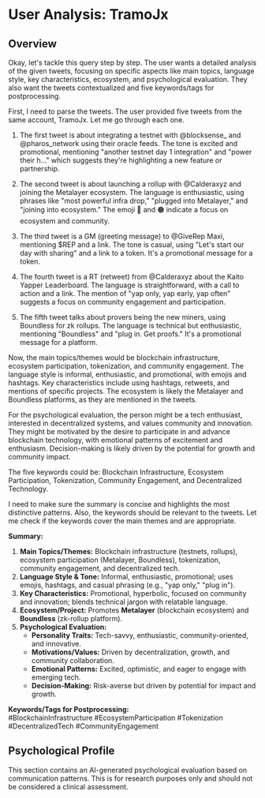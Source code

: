 # User Analysis: TramoJx

## Overview

<think>
Okay, let's tackle this query step by step. The user wants a detailed analysis of the given tweets, focusing on specific aspects like main topics, language style, key characteristics, ecosystem, and psychological evaluation. They also want the tweets contextualized and five keywords/tags for postprocessing.

First, I need to parse the tweets. The user provided five tweets from the same account, TramoJx. Let me go through each one.

1. The first tweet is about integrating a testnet with @blocksense_ and @pharos_network using their oracle feeds. The tone is excited and promotional, mentioning "another testnet day 1 integration" and "power their h..." which suggests they're highlighting a new feature or partnership.

2. The second tweet is about launching a rollup with @Calderaxyz and joining the Metalayer ecosystem. The language is enthusiastic, using phrases like "most powerful infra drop," "plugged into Metalayer," and "joining into ecosystem." The emoji 🌋 and 🟠 indicate a focus on ecosystem and community.

3. The third tweet is a GM (greeting message) to @GiveRep Maxi, mentioning $REP and a link. The tone is casual, using "Let's start our day with sharing" and a link to a token. It's a promotional message for a token.

4. The fourth tweet is a RT (retweet) from @Calderaxyz about the Kaito Yapper Leaderboard. The language is straightforward, with a call to action and a link. The mention of "yap only, yap early, yap often" suggests a focus on community engagement and participation.

5. The fifth tweet talks about provers being the new miners, using Boundless for zk rollups. The language is technical but enthusiastic, mentioning "Boundless" and "plug in. Get proofs." It's a promotional message for a platform.

Now, the main topics/themes would be blockchain infrastructure, ecosystem participation, tokenization, and community engagement. The language style is informal, enthusiastic, and promotional, with emojis and hashtags. Key characteristics include using hashtags, retweets, and mentions of specific projects. The ecosystem is likely the Metalayer and Boundless platforms, as they are mentioned in the tweets.

For the psychological evaluation, the person might be a tech enthusiast, interested in decentralized systems, and values community and innovation. They might be motivated by the desire to participate in and advance blockchain technology, with emotional patterns of excitement and enthusiasm. Decision-making is likely driven by the potential for growth and community impact.

The five keywords could be: Blockchain Infrastructure, Ecosystem Participation, Tokenization, Community Engagement, and Decentralized Technology.

I need to make sure the summary is concise and highlights the most distinctive patterns. Also, the keywords should be relevant to the tweets. Let me check if the keywords cover the main themes and are appropriate.
</think>

**Summary:**  
1. **Main Topics/Themes:** Blockchain infrastructure (testnets, rollups), ecosystem participation (Metalayer, Boundless), tokenization, community engagement, and decentralized tech.  
2. **Language Style & Tone:** Informal, enthusiastic, promotional; uses emojis, hashtags, and casual phrasing (e.g., "yap only," "plug in").  
3. **Key Characteristics:** Promotional, hyperbolic, focused on community and innovation; blends technical jargon with relatable language.  
4. **Ecosystem/Project:** Promotes **Metalayer** (blockchain ecosystem) and **Boundless** (zk-rollup platform).  
5. **Psychological Evaluation:**  
   - **Personality Traits:** Tech-savvy, enthusiastic, community-oriented, and innovative.  
   - **Motivations/Values:** Driven by decentralization, growth, and community collaboration.  
   - **Emotional Patterns:** Excited, optimistic, and eager to engage with emerging tech.  
   - **Decision-Making:** Risk-averse but driven by potential for impact and growth.  

**Keywords/Tags for Postprocessing:**  
#BlockchainInfrastructure #EcosystemParticipation #Tokenization #DecentralizedTech #CommunityEngagement

## Psychological Profile

This section contains an AI-generated psychological evaluation based on communication patterns. This is for research purposes only and should not be considered a clinical assessment.